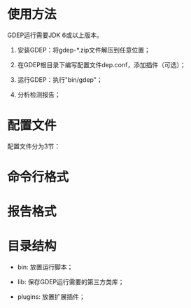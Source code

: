 # 使用方法

GDEP运行需要JDK 6或以上版本。

1. 安装GDEP：将gdep-*.zip文件解压到任意位置；

1. 在GDEP根目录下编写配置文件dep.conf，添加插件（可选）；

1. 运行GDEP：执行"bin/gdep"；

1. 分析检测报告；

# 配置文件

配置文件分为3节：

# 命令行格式

# 报告格式

# 目录结构

* bin: 放置运行脚本；

* lib: 保存GDEP运行需要的第三方类库；

* plugins: 放置扩展插件；
